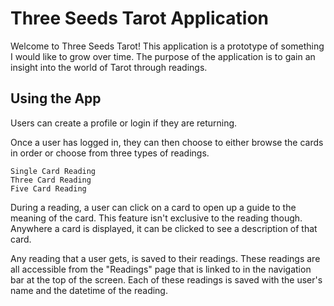 # Three Seeds Tarot Application
Welcome to Three Seeds Tarot! This application is a prototype of something I would like to grow over time. The purpose of the application is to gain an insight into the world of Tarot through readings. 
## Using the App
Users can create a profile or login if they are returning.

Once a user has logged in, they can then choose to either browse the cards in order or choose from three types of readings.
```
Single Card Reading
Three Card Reading
Five Card Reading
```
During a reading, a user can click on a card to open up a guide to the meaning of the card. This feature isn't exclusive to the reading though. Anywhere a card is displayed, it can be clicked to see a description of that card.

Any reading that a user gets, is saved to their readings. These readings are all accessible from the "Readings" page that is linked to in the navigation bar at the top of the screen. Each of these readings is saved with the user's name and the datetime of the reading.